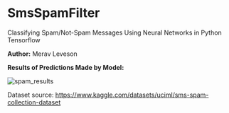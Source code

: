 # SmsSpamFilter
Classifying Spam/Not-Spam Messages Using Neural Networks in Python Tensorflow

**Author:** Merav Leveson

**Results of Predictions Made by Model:**

![spam_results](https://user-images.githubusercontent.com/52141533/174850854-861fad70-b5de-4a2e-a240-057391a72b28.jpg)



Dataset source: https://www.kaggle.com/datasets/uciml/sms-spam-collection-dataset

